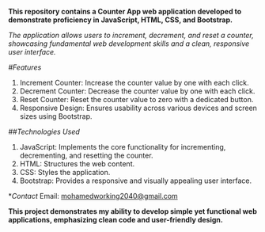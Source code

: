 **This repository contains a Counter App web application developed to demonstrate proficiency in JavaScript, HTML, CSS, and Bootstrap.**

*The application allows users to increment, decrement, and reset a counter, showcasing fundamental web development skills and a clean, responsive user interface.*

*#Features*
1.  Increment Counter: Increase the counter value by one with each click.
2.  Decrement Counter: Decrease the counter value by one with each click.
3.  Reset Counter: Reset the counter value to zero with a dedicated button.
4.  Responsive Design: Ensures usability across various devices and screen sizes using Bootstrap.

*##Technologies Used*
1.  JavaScript: Implements the core functionality for incrementing, decrementing, and resetting the counter.
2.  HTML: Structures the web content.
3.  CSS: Styles the application.
4.  Bootstrap: Provides a responsive and visually appealing user interface.

**Contact*
  Email: mohamedworking2040@gmail.com

**This project demonstrates my ability to develop simple yet functional web applications, emphasizing clean code and user-friendly design.**
